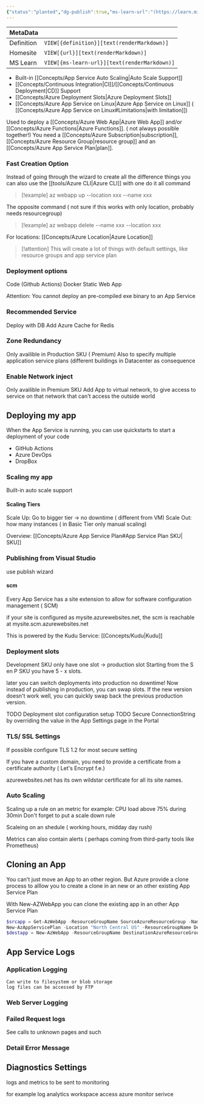 ```yaml
---
{"status":"planted","dg-publish":true,"ms-learn-url":"(https://learn.microsoft.com/en-us/azure/app-service/)","definition":"Azure App Service is an HTTP-based service for hosting web applications, REST APIs, and mobile back ends. You can develop in your favorite programming language or framework.","tags":["concept/SRE/cloud/azure"],"creation_date":"2024-05-02 22:00","permalink":"/concepts/azure-app-service/","dgPassFrontmatter":true}
---
```


| MetaData   |                                              |
| ---------- | -------------------------------------------- |
| Definition | `VIEW[{definition}][text(renderMarkdown)]`   |
| Homesite   | `VIEW[{url}][text(renderMarkdown)]`          |
| MS Learn   | `VIEW[{ms-learn-url}][text(renderMarkdown)]` |
- Built-in [[Concepts/App Service Auto Scaling\|Auto Scale Support]]
- [[Concepts/Continuous Integration\|CI]]/[[Concepts/Continuous Deployment\|CD]] Support
- [[Concepts/Azure Deployment Slots\|Azure Deployment Slots]]
- [[Concepts/Azure App Service on Linux\|Azure App Service on Linux]] ( [[Concepts/Azure App Service on Linux#Limitations\|with limitation]])



Used to deploy  a [[Concepts/Azure Web App\|Azure Web App]] and/or [[Concepts/Azure Functions\|Azure Functions]]. ( not always possible together!)
You need a  [[Concepts/Azure Subscription\|subscription]], [[Concepts/Azure Resource Group\|resource group]] and an [[Concepts/Azure App Service Plan\|plan]].
### Fast Creation Option

Instead of going through the wizard to create all the difference things
you can also use the [[tools/Azure CLI\|Azure CLI]] with one do it all command

> [!example] 
> az webapp up --location xxx --name xxx

The opposite command ( not sure if this works with only location, probably needs resourcegroup)

> [!example] 
> az webapp delete --name xxx --location xxx

For locations: [[Concepts/Azure Location\|Azure Location]]

> [!attention] 
> This will create a lot of things with default settings, like resource groups and app service plan
> 

### Deployment options

Code (Github Actions)
Docker
Static Web App

Attention: You cannot deploy an pre-compiled exe binary to an App Service

### Recommended Service

Deploy with DB
Add Azure Cache for Redis

### Zone Redundancy

Only availible in Production SKU ( Premium)
Also to specify multiple application service plans (different buildings in Datacenter as consequence

### Enable Network inject

Only availible in Premium SKU
Add App to virtual network, to give access to service on that network that can't access the outside world


## Deploying my app

When the App Service is running, you can use quickstarts to start a deployment of your code

* GitHub Actions
* Azure DevOps
* DropBox
### Scaling my app

Built-in auto scale support

#### Scaling Tiers
Scale Up:  Go to bigger tier -> no downtime ( different from VM)
Scale Out: how many instances ( in Basic Tier only manual scaling)

Overview: [[Concepts/Azure App Service Plan#App Service Plan SKU\| SKU]]

### Publishing from Visual Studio

use publish wizard

#### scm 

Every App Service has a site extension to allow for software configuration management ( SCM)

if your site is configured as  mysite.azurewebsites.net,  the scm is reachable at  mysite.scm.azurewebsites.net

This is powered by the Kudu Service: [[Concepts/Kudu\|Kudu]]


### Deployment slots

Development SKU only have one slot -> production slot
Starting from the S en P SKU you have 5 - x slots.

later you can switch deployments into production  no downtime!
Now instead of  publishing in production, you can swap slots.
If the new version doesn't work well, you can quickly swap back the previous production version.

TODO Deployment slot configuration setup
TODO Secure ConnectionString by overriding the value in the App Settings page in the Portal

### TLS/ SSL Settings

If possible configure TLS 1.2 for most secure setting

If you have a custom domain, you need to provide a certificate from a certificate authority ( Let's Encrypt f.e.)

azurewebsites.net has its own wildstar certificate for all its site names.

### Auto Scaling

Scaling up a rule on an metric for example:  CPU load above 75% during 30min
Don't forget to put a scale down rule

Scaleing on an shedule ( working hours, midday day rush)

Metrics can also contain alerts ( perhaps coming from third-party tools like Prometheus)

## Cloning an App

You can't just move an App to an other region.
But Azure provide a clone process to alllow you to create a clone in an new or an other existing App Service Plan

With New-AZWebApp you can clone the existing app in an other App Service Plan

```powershell
$srcapp = Get-AzWebApp -ResourceGroupName SourceAzureResourceGroup -Name source-webapp
New-AzAppServicePlan -Location "North Central US" -ResourceGroupName DestinationAzureResourceGroup -Name DestinationAppServicePlan -Tier Standard
$destapp = New-AzWebApp -ResourceGroupName DestinationAzureResourceGroup -Name dest-webapp -Location "North Central US" -AppServicePlan DestinationAppServicePlan -SourceWebApp $srcapp

```
## App Service Logs

### Application Logging

    Can write to filesystem or blob storage
    log files can be accessed by FTP

### Web Server Logging

### Failed Request logs

See calls to unknown pages and such

### Detail Error Message

## Diagnostics Settings

logs and metrics to be sent to monitoring

for example log analytics workspace
   access azure monitor serivce
